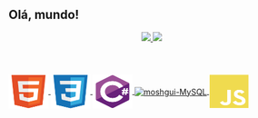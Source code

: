 ## Olá, mundo!

<div align="center">
  <a href="https://github.com/rafaballerini">
  <img height="180em" src="https://github-readme-stats.vercel.app/api?username=moshgui&show_icons=true&theme=dracula&include_all_commits=true&count_private=true"/>
  <img height="180em" src="https://github-readme-stats.vercel.app/api/top-langs/?username=moshgui&layout=compact&langs_count=7&theme=dracula"/>
</div>

#  
<div style="display: inline_block"><br>   
  <img align="center" alt="moshgui-HTML" height="60" width="70" src="https://raw.githubusercontent.com/devicons/devicon/master/icons/html5/html5-original.svg">
  <img align="center" alt="moshgui-CSS" height="60" width="70" src="https://raw.githubusercontent.com/devicons/devicon/master/icons/css3/css3-original.svg">  
  <img align="center" alt="moshgui-Csharp" height="60" width="70" src="https://raw.githubusercontent.com/devicons/devicon/master/icons/csharp/csharp-original.svg"> 
  <img align="center" alt="moshgui-MySQL" height"60" width="70"  src="https://cdn.jsdelivr.net/gh/devicons/devicon/icons/mysql/mysql-original.svg">
  <img align="center" alt="moshgui-Js" height="60" width="70" src="https://raw.githubusercontent.com/devicons/devicon/master/icons/javascript/javascript-plain.svg">
  
</div>
